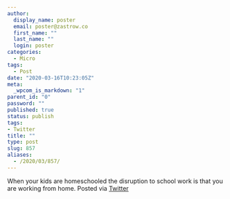 ```yaml
---
author:
  display_name: poster
  email: poster@zastrow.co
  first_name: ""
  last_name: ""
  login: poster
categories:
  - Micro
tags:
  - Post
date: "2020-03-16T10:23:05Z"
meta:
  _wpcom_is_markdown: "1"
parent_id: "0"
password: ""
published: true
status: publish
tags:
- Twitter
title: ""
type: post
slug: 857
aliases:
  - /2020/03/857/
---
```

<p>When your kids are homeschooled the disruption to school work is that you are working from home. Posted via <a href="http://twitter.com/zastrow/status/1239552402811994122">Twitter</a></p>
